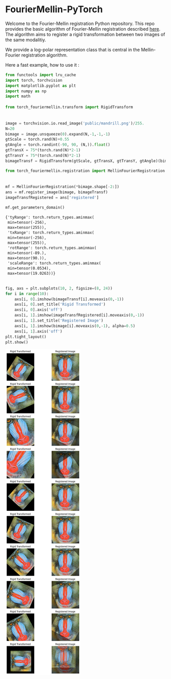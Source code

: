 # FourierMellin-PyTorch


Welcome to the Fourier-Mellin registration Python repository. This repo provides the basic algorithm of Fourier-Mellin registration described [here](http://www.liralab.it/teaching/SINA_10/slides-current/fourier-mellin-paper.pdf). The algorithm aims  to register a rigid transformation between two images of the same modalitiy.

We provide a log-polar representation class that is central in the Mellin-Fourier registration algorithm.

Here a fast example, how to use it : 


```python
from functools import lru_cache
import torch, torchvision
import matplotlib.pyplot as plt
import numpy as np
import math

from torch_fouriermellin.transform import RigidTransform


image = torchvision.io.read_image('public/mandrill.png')/255.
N=20
bimage = image.unsqueeze(0).expand(N,-1,-1,-1)
gtScale = torch.rand(N)+0.55
gtAngle = torch.randint(-90, 90, (N,)).float()
gtTransX = 75*(torch.rand(N)*2-1)
gtTransY = 75*(torch.rand(N)*2-1)
bimageTransf = RigidTransform(gtScale, gtTransX, gtTransY, gtAngle)(bimage)
```


```python
from torch_fouriermellin.registration import MellinFourierRegistration


mf = MellinFourierRegistration(*bimage.shape[-2:])
ans = mf.register_image(bimage, bimageTransf)
imageTransfRegistered = ans['registered']

```


```python
mf.get_parameters_domain()
```




    {'tyRange': torch.return_types.aminmax(
     min=tensor(-256),
     max=tensor(255)),
     'txRange': torch.return_types.aminmax(
     min=tensor(-256),
     max=tensor(255)),
     'rotRange': torch.return_types.aminmax(
     min=tensor(-89.),
     max=tensor(90.)),
     'scaleRange': torch.return_types.aminmax(
     min=tensor(0.0534),
     max=tensor(19.0263))}




```python

fig, axs = plt.subplots(10, 2, figsize=(8, 24))
for i in range(10):
    axs[i, 0].imshow(bimageTransf[i].moveaxis(0,-1))
    axs[i, 0].set_title('Rigid Transformed')
    axs[i, 0].axis('off')
    axs[i, 1].imshow(imageTransfRegistered[i].moveaxis(0,-1))
    axs[i, 1].set_title('Registered Image')
    axs[i, 1].imshow(bimage[i].moveaxis(0,-1), alpha=0.5)
    axs[i, 1].axis('off')
plt.tight_layout()
plt.show()
```


    
![png](public/registration_example.png)
    



```python

```
